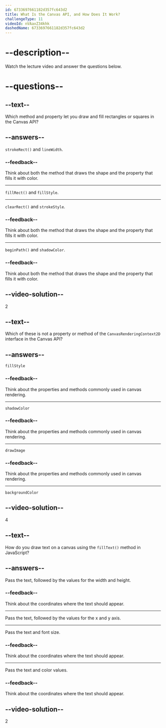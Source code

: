 ```yaml
---
id: 6733697661182d357fc643d2
title: What Is the Canvas API, and How Does It Work?
challengeType: 11
videoId: nVAaxZ34khk
dashedName: 6733697661182d357fc643d2
---
```


# --description--

Watch the lecture video and answer the questions below.

# --questions--

## --text--

Which method and property let you draw and fill rectangles or squares in the Canvas API?

## --answers--

`strokeRect()` and `lineWidth`.

### --feedback--

Think about both the method that draws the shape and the property that fills it with color.

---

`fillRect()` and `fillStyle`.

---

`clearRect()` and `strokeStyle`.

### --feedback--

Think about both the method that draws the shape and the property that fills it with color.

---

`beginPath()` and `shadowColor`.

### --feedback--

Think about both the method that draws the shape and the property that fills it with color.

## --video-solution--

2

## --text--

Which of these is not a property or method of the `CanvasRenderingContext2D` interface in the Canvas API?

## --answers--

`fillStyle`

### --feedback--

Think about the properties and methods commonly used in canvas rendering.

---

`shadowColor`

### --feedback--

Think about the properties and methods commonly used in canvas rendering.

---

`drawImage`

### --feedback--

Think about the properties and methods commonly used in canvas rendering.

---

`backgroundColor`

## --video-solution--

4

## --text--

How do you draw text on a canvas using the `fillText()` method in JavaScript?

## --answers--

Pass the text, followed by the values for the width and height.

### --feedback--

Think about the coordinates where the text should appear.

---

Pass the text, followed by the values for the x and y axis.

---

Pass the text and font size.

### --feedback--

Think about the coordinates where the text should appear.

---

Pass the text and color values.

### --feedback--

Think about the coordinates where the text should appear.

## --video-solution--

2
